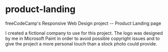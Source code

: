 # product-landing
freeCodeCamp's Responsive Web Design project -- Product Landing page

I created a fictional company to use for this project. The logo was designed by me in Microsoft Paint in order to avoid possible copyright issues and to give the project a more personal touch than a stock photo could provide.
